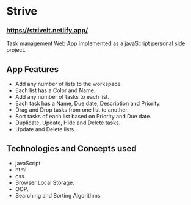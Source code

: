 # Strive
### https://striveit.netlify.app/
Task management Web App implemented as a javaScript personal side project.
## App Features
* Add any number of lists to the workspace.
* Each list has a Color and Name.
* Add any number of tasks to each list.
* Each task has a Name, Due date, Description and Priority.
* Drag and Drop tasks from one list to another.
* Sort tasks of each list based on Priority and Due date.
* Duplicate, Update, Hide and Delete tasks.
* Update and Delete lists.
## Technologies and Concepts used
* javaScript.
* html.
* css.
* Browser Local Storage.
* OOP.
* Searching and Sorting Algorithms.



